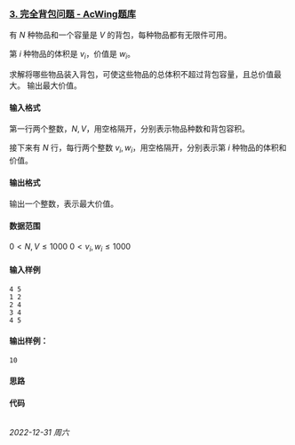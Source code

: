 ### [3. 完全背包问题 - AcWing题库](https://www.acwing.com/problem/content/3/)

有 $N$ 种物品和一个容量是 $V$ 的背包，每种物品都有无限件可用。

第 $i$ 种物品的体积是 $v_i$，价值是 $w_i$。

求解将哪些物品装入背包，可使这些物品的总体积不超过背包容量，且总价值最大。
输出最大价值。

#### 输入格式

第一行两个整数，$N,V$，用空格隔开，分别表示物品种数和背包容积。

接下来有 $N$ 行，每行两个整数 $v_i,w_i$，用空格隔开，分别表示第 $i$ 种物品的体积和价值。

#### 输出格式

输出一个整数，表示最大价值。

#### 数据范围

$0<N,V \leq 1000$
$0<v_i,w_i \leq 1000$

#### 输入样例

```
4 5
1 2
2 4
3 4
4 5
```

#### 输出样例：

```
10
```

#### 思路



#### 代码

```cpp
```


*2022-12-31 周六*